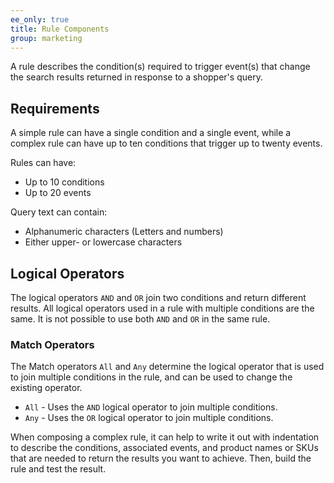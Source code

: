 ```yaml
---
ee_only: true
title: Rule Components
group: marketing
---
```


A rule describes the condition(s) required to trigger event(s) that change the search results returned in response to a shopper's query.

## Requirements

A simple rule can have a single condition and a single event, while a complex rule can have up to ten conditions that trigger up to twenty events.

Rules can have:

- Up to 10 conditions
- Up to 20 events

Query text can contain:

- Alphanumeric characters (Letters and numbers)
- Either upper- or lowercase characters

## Logical Operators

The logical operators `AND` and `OR` join two conditions and return different results. All logical operators used in a rule with multiple conditions are the same. It is not possible to use both `AND` and `OR` in the same rule. 

### Match Operators

The Match operators `All` and `Any` determine the logical operator that is used to join multiple conditions in the rule, and can be used to change the existing operator.

- `All` - Uses the `AND` logical operator to join multiple conditions.
- `Any` - Uses the `OR` logical operator to join multiple conditions.

When composing a complex rule, it can help to write it out with indentation to describe the conditions, associated events, and product names or SKUs that are needed to return the results you want to achieve. Then, build the rule and test the result.
